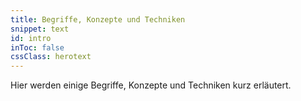 ```yaml
---
title: Begriffe, Konzepte und Techniken
snippet: text
id: intro
inToc: false
cssClass: herotext
---
```


Hier werden einige Begriffe, Konzepte und Techniken kurz erläutert.
